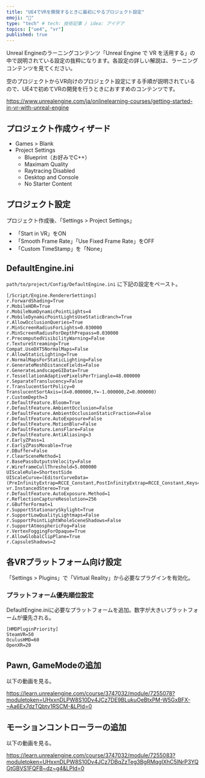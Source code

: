 ```yaml
---
title: "UE4でVRを開発するときに最初にやるプロジェクト設定"
emoji: "🥽"
type: "tech" # tech: 技術記事 / idea: アイデア
topics: ["ue4", "vr"]
published: true
---
```


Unreal Engineのラーニングコンテンツ「Unreal Engine で VR を活用する」の中で説明されている設定の抜粋になります。各設定の詳しい解説は、ラーニングコンテンツを見てください。

空のプロジェクトからVR向けのプロジェクト設定にする手順が説明されているので、UE4で初めてVRの開発を行うときにおすすめのコンテンツです。

https://www.unrealengine.com/ja/onlinelearning-courses/getting-started-in-vr-with-unreal-engine


## プロジェクト作成ウィザード

- Games > Blank
- Project Settings
  - Blueprint（お好みでC++）
  - Maximam Quality
  - Raytracing Disabled
  - Desktop and Console
  - No Starter Content

## プロジェクト設定
プロジェクト作成後、「Settings > Project Settings」

- 「Start in VR」をON
- 「Smooth Frame Rate」「Use Fixed Frame Rate」をOFF
- 「Custom TimeStamp」を「None」

## DefaultEngine.ini
`path/to/project/Config/DefaultEngine.ini` に下記の設定をペースト。

```
[/Script/Engine.RendererSettings]
r.ForwardShading=True
r.MobileHDR=True
r.MobileNumDynamicPointLights=4
r.MobileDynamicPointLightsUseStaticBranch=True
r.AllowOcclusionQueries=True
r.MinScreenRadiusForLights=0.030000
r.MinScreenRadiusForDepthPrepass=0.030000
r.PrecomputedVisibilityWarning=False
r.TextureStreaming=True
Compat.UseDXT5NormalMaps=False
r.AllowStaticLighting=True
r.NormalMapsForStaticLighting=False
r.GenerateMeshDistanceFields=False
r.GenerateLandscapeGIData=True
r.TessellationAdaptivePixelsPerTriangle=48.000000
r.SeparateTranslucency=False
r.TranslucentSortPolicy=0
TranslucentSortAxis=(X=0.000000,Y=-1.000000,Z=0.000000)
r.CustomDepth=3
r.DefaultFeature.Bloom=True
r.DefaultFeature.AmbientOcclusion=False
r.DefaultFeature.AmbientOcclusionStaticFraction=False
r.DefaultFeature.AutoExposure=False
r.DefaultFeature.MotionBlur=False
r.DefaultFeature.LensFlare=False
r.DefaultFeature.AntiAliasing=3
r.EarlyZPass=1
r.EarlyZPassMovable=True
r.DBuffer=False
r.ClearSceneMethod=1
r.BasePassOutputsVelocity=False
r.WireframeCullThreshold=5.000000
UIScaleRule=ShortestSide
UIScaleCurve=(EditorCurveData=
(PreInfinityExtrap=RCCE_Constant,PostInfinityExtrap=RCCE_Constant,Keys=),ExternalCurve=None)
vr.InstancedStereo=True
r.DefaultFeature.AutoExposure.Method=1
r.ReflectionCaptureResolution=256
r.GBufferFormat=1
r.SupportStationarySkylight=True
r.SupportLowQualityLightmaps=False
r.SupportPointLightWholeSceneShadows=False
r.SupportAtmosphericFog=False
r.VertexFoggingForOpaque=True
r.AllowGlobalClipPlane=True
r.CapsuleShadows=2
```

## 各VRプラットフォーム向け設定
「Settings > Plugins」で「Virtual Reality」から必要なプラグインを有効化。

### プラットフォーム優先順位設定
DefaultEngine.iniに必要なプラットフォームを追加。数字が大きいプラットフォームが優先される。

```
[HMDPluginPriority]
SteamVR=50
OculusHMD=60
OpenXR=20
```


## Pawn, GameModeの追加
以下の動画を見る。

https://learn.unrealengine.com/course/3747032/module/7255078?moduletoken=UHxxnDLPW8S10Dv4JCz7DE9BLukuOeBtxPM-W5GxBFX-~Aa6Ex7dzTQbtv1RSCM-&LPId=0

## モーションコントローラーの追加
以下の動画を見る。

https://learn.unrealengine.com/course/3747032/module/7255083?moduletoken=UHxxnDLPW8S10Dv4JCz7DBqZzTeg3BgRMqgIXhC5lNrP3YQGtGBVS1FQFB~dz~g4&LPId=0
